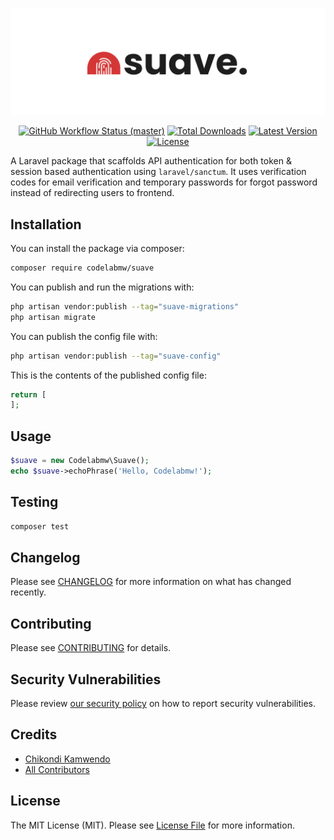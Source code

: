 <p align="center">
    <img src="art/suave-banner.png" alt="Suave">
    <p align="center">
        <a href="https://github.com/codelabmw/suave/actions"><img alt="GitHub Workflow Status (master)" src="https://github.com/codelabmw/suave/actions/workflows/run-tests.yml/badge.svg"></a>
        <a href="https://packagist.org/packages/codelabmw/suave"><img alt="Total Downloads" src="https://img.shields.io/packagist/dt/codelabmw/suave"></a>
        <a href="https://packagist.org/packages/codelabmw/suave"><img alt="Latest Version" src="https://img.shields.io/packagist/v/codelabmw/suave"></a>
        <a href="https://packagist.org/packages/codelabmw/suave"><img alt="License" src="https://img.shields.io/packagist/l/codelabmw/suave"></a>
    </p>
</p>

A Laravel package that scaffolds API authentication for both token & session based authentication using `laravel/sanctum`. It uses verification codes for email verification and temporary passwords for forgot password instead of redirecting users to frontend.

## Installation

You can install the package via composer:

```bash
composer require codelabmw/suave
```

You can publish and run the migrations with:

```bash
php artisan vendor:publish --tag="suave-migrations"
php artisan migrate
```

You can publish the config file with:

```bash
php artisan vendor:publish --tag="suave-config"
```

This is the contents of the published config file:

```php
return [
];
```

## Usage

```php
$suave = new Codelabmw\Suave();
echo $suave->echoPhrase('Hello, Codelabmw!');
```

## Testing

```bash
composer test
```

## Changelog

Please see [CHANGELOG](CHANGELOG.md) for more information on what has changed recently.

## Contributing

Please see [CONTRIBUTING](CONTRIBUTING.md) for details.

## Security Vulnerabilities

Please review [our security policy](../../security/policy) on how to report security vulnerabilities.

## Credits

- [Chikondi Kamwendo](https://github.com/kondi3)
- [All Contributors](../../contributors)

## License

The MIT License (MIT). Please see [License File](LICENSE.md) for more information.
